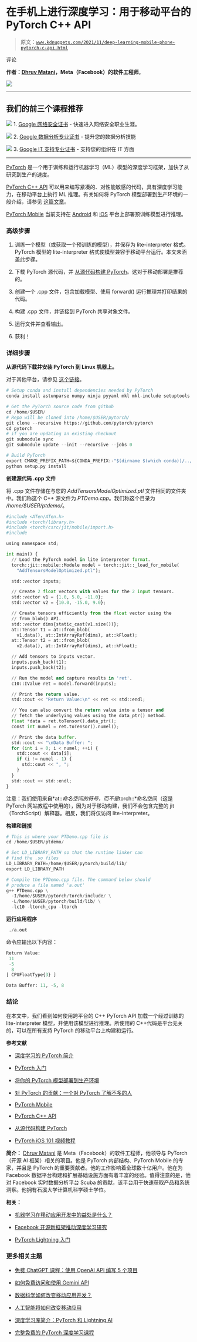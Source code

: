 # 在手机上进行深度学习：用于移动平台的 PyTorch C++ API

> 原文：[`www.kdnuggets.com/2021/11/deep-learning-mobile-phone-pytorch-c-api.html`](https://www.kdnuggets.com/2021/11/deep-learning-mobile-phone-pytorch-c-api.html)

评论

**作者：[Dhruv Matani](https://www.linkedin.com/in/dhruvbird/)，Meta（Facebook）的软件工程师**。

![](img/653abbe8932e54f81ab10230ca067d73.png)

* * *

## 我们的前三个课程推荐

![](img/0244c01ba9267c002ef39d4907e0b8fb.png) 1\. [Google 网络安全证书](https://www.kdnuggets.com/google-cybersecurity) - 快速进入网络安全职业生涯。

![](img/e225c49c3c91745821c8c0368bf04711.png) 2\. [Google 数据分析专业证书](https://www.kdnuggets.com/google-data-analytics) - 提升您的数据分析技能

![](img/0244c01ba9267c002ef39d4907e0b8fb.png) 3\. [Google IT 支持专业证书](https://www.kdnuggets.com/google-itsupport) - 支持您的组织在 IT 方面

* * *

[PyTorch](https://pytorch.org/) 是一个用于训练和运行机器学习（ML）模型的深度学习框架，加快了从研究到生产的速度。

[PyTorch C++ API](https://pytorch.org/cppdocs/) 可以用来编写紧凑的、对性能敏感的代码，具有深度学习能力，在移动平台上执行 ML 推理。有关如何将 PyTorch 模型部署到生产环境的一般介绍，请参见 [这篇文章](https://www.kdnuggets.com/2019/03/deploy-pytorch-model-production.html)。

[PyTorch Mobile](https://pytorch.org/mobile/home/) 当前支持在 [Android](https://pytorch.org/mobile/android/) 和 [iOS](https://pytorch.org/mobile/ios/) 平台上部署预训练模型进行推理。

### 高级步骤

1.  训练一个模型（或获取一个预训练的模型），并保存为 lite-interpreter 格式。PyTorch 模型的 lite-interpreter 格式使模型兼容于移动平台运行。本文未涵盖此步骤。

1.  下载 PyTorch 源代码，并 [从源代码构建 PyTorch](https://github.com/pytorch/pytorch#from-source)。这对于移动部署是推荐的。

1.  创建一个 .cpp 文件，包含加载模型、使用 forward() 运行推理并打印结果的代码。

1.  构建 .cpp 文件，并链接到 PyTorch 共享对象文件。

1.  运行文件并查看输出。

1.  获利！

### 详细步骤

**从源代码下载并安装 PyTorch 到 Linux 机器上。**

对于其他平台，请参见 [这个链接](https://github.com/pytorch/pytorch#from-source)。

```py
# Setup conda and install dependencies needed by PyTorch
conda install astunparse numpy ninja pyyaml mkl mkl-include setuptools cmake cffi typing_extensions future six requests dataclasses

# Get the PyTorch source code from github
cd /home/$USER/
# Repo will be cloned into /home/$USER/pytorch/
git clone --recursive https://github.com/pytorch/pytorch
cd pytorch
# if you are updating an existing checkout
git submodule sync
git submodule update --init --recursive --jobs 0

# Build PyTorch
export CMAKE_PREFIX_PATH=${CONDA_PREFIX:-"$(dirname $(which conda))/../"}
python setup.py install

```

**创建源代码 .cpp 文件**

将 .cpp 文件存储在与您的 *AddTensorsModelOptimized.ptl* 文件相同的文件夹中。我们称这个 C++ 源文件为 *PTDemo.cpp*。我们称这个目录为 */home/$USER/ptdemo/*。

```py
#include <ATen/ATen.h>
#include <torch/library.h>
#include <torch/csrc/jit/mobile/import.h>
#include 

using namespace std;

int main() {
  // Load the PyTorch model in lite interpreter format.
  torch::jit::mobile::Module model = torch::jit::_load_for_mobile(
    "AddTensorsModelOptimized.ptl");

  std::vector inputs;

  // Create 2 float vectors with values for the 2 input tensors.
  std::vector v1 = {1.0, 5.0, -11.0};
  std::vector v2 = {10.0, -15.0, 9.0};

  // Create tensors efficiently from the float vector using the
  // from_blob() API.
  std::vector dims{static_cast(v1.size())};
  at::Tensor t1 = at::from_blob(
    v1.data(), at::IntArrayRef(dims), at::kFloat);
  at::Tensor t2 = at::from_blob(
    v2.data(), at::IntArrayRef(dims), at::kFloat);

  // Add tensors to inputs vector.
  inputs.push_back(t1);
  inputs.push_back(t2);

  // Run the model and capture results in 'ret'.
  c10::IValue ret = model.forward(inputs);

  // Print the return value.
  std::cout << "Return Value:\n" << ret << std::endl;

  // You can also convert the return value into a tensor and
  // fetch the underlying values using the data_ptr() method.
  float *data = ret.toTensor().data_ptr();
  const int numel = ret.toTensor().numel();

  // Print the data buffer.
  std::cout << "\nData Buffer: ";
  for (int i = 0; i < numel; ++i) {
    std::cout << data[i];
    if (i != numel - 1) {
      std::cout << ", ";
    }
  }
  std::cout << std::endl;
}

```

注意：我们使用来自*at::*命名空间的符号，而不是*torch::*命名空间（这是 PyTorch 网站教程中使用的），因为对于移动构建，我们不会包含完整的 jit（TorchScript）解释器。相反，我们将仅访问 lite-interpreter。

**构建和链接**

```py
# This is where your PTDemo.cpp file is
cd /home/$USER/ptdemo/

# Set LD_LIBRARY_PATH so that the runtime linker can
# find the .so files
LD_LIBRARY_PATH=/home/$USER/pytorch/build/lib/
export LD_LIBRARY_PATH

# Compile the PTDemo.cpp file. The command below should
# produce a file named 'a.out'
g++ PTDemo.cpp \
  -I/home/$USER/pytorch/torch/include/ \
  -L/home/$USER/pytorch/build/lib/ \
  -lc10 -ltorch_cpu -ltorch

```

**运行应用程序**

```py
 ./a.out

```

命令应输出以下内容：

```py
Return Value:
 11
 -5
  8
[ CPUFloatType{3} ]

Data Buffer: 11, -5, 8

```

### 结论

在本文中，我们看到如何使用跨平台的 C++ PyTorch API 加载一个经过训练的 lite-interpreter 模型，并使用该模型进行推理。所使用的 C++代码是平台无关的，可以在所有支持 PyTorch 的移动平台上构建和运行。

**参考文献**

+   [深度学习的 PyTorch 简介](https://www.kdnuggets.com/2018/11/introduction-pytorch-deep-learning.html)

+   [PyTorch 入门](https://www.kdnuggets.com/2020/10/getting-started-pytorch.html)

+   [将你的 PyTorch 模型部署到生产环境](https://www.kdnuggets.com/2019/03/deploy-pytorch-model-production.html)

+   [对 PyTorch 的贡献：一个对 PyTorch 了解不多的人](https://www.kdnuggets.com/2019/10/contributing-pytorch.html)

+   [PyTorch Mobile](https://pytorch.org/mobile/home/)

+   [PyTorch C++ API](https://pytorch.org/cppdocs/)

+   [从源代码构建 PyTorch](https://github.com/pytorch/pytorch#from-source)

+   [PyTorch iOS 101 视频教程](https://www.youtube.com/watch?v=GjsUWAaBIH8&ab_channel=PyTorch)

**简介：** [Dhruv Matani](https://www.linkedin.com/in/dhruvbird/) 是 Meta（Facebook）的软件工程师，他领导与 PyTorch（开源 AI 框架）相关的项目。他是 PyTorch 内部结构、PyTorch Mobile 的专家，并且是 PyTorch 的重要贡献者。他的工作影响着全球数十亿用户。他在为 Facebook 数据平台构建和扩展基础设施方面有着丰富的经验。值得注意的是，他对 Facebook 实时数据分析平台 Scuba 的贡献，该平台用于快速获取产品和系统洞察。他拥有石溪大学计算机科学硕士学位。

**相关：**

+   [机器学习在移动应用开发中的益处是什么？](https://www.kdnuggets.com/2021/09/machine-learning-beneficial-mobile-app-development.html)

+   [Facebook 开源新框架推动深度学习研究](https://www.kdnuggets.com/2020/11/facebook-open-source-frameworks-advance-deep-learning-research.html)

+   [PyTorch Lightning 入门](https://www.kdnuggets.com/2021/10/getting-started-pytorch-lightning.html)

### 更多相关主题

+   [免费 ChatGPT 课程：使用 OpenAI API 编写 5 个项目](https://www.kdnuggets.com/2023/05/free-chatgpt-course-openai-api-code-5-projects.html)

+   [如何免费访问和使用 Gemini API](https://www.kdnuggets.com/how-to-access-and-use-gemini-api-for-free)

+   [数据科学如何改变移动应用开发？](https://www.kdnuggets.com/2023/03/data-science-transform-mobile-app-development.html)

+   [人工智能将如何改变移动应用](https://www.kdnuggets.com/2022/12/artificial-intelligence-change-mobile-apps.html)

+   [深度学习库简介：PyTorch 和 Lightning AI](https://www.kdnuggets.com/introduction-to-deep-learning-libraries-pytorch-and-lightning-ai)

+   [完整免费的 PyTorch 深度学习课程](https://www.kdnuggets.com/2022/10/complete-free-pytorch-course-deep-learning.html)
